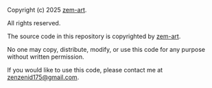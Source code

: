 Copyright (c) 2025 [zem-art](https://github.com/zem-art).

All rights reserved.

The source code in this repository is copyrighted by [zem-art](https://github.com/zem-art).

No one may copy, distribute,
modify, or use this code for any purpose without written permission.

If you would like to use this code, please contact me at zenzenid175@gmail.com.